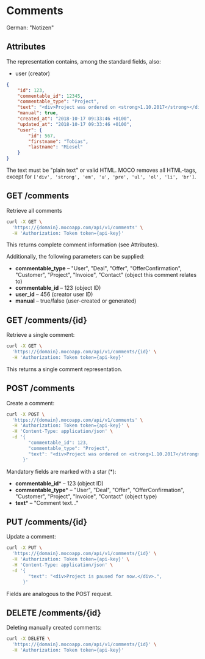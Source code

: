 # Comments
German: "Notizen"

## Attributes

The representation contains, among the standard fields, also:

* user (creator)

```json
{
    "id": 123,
    "commentable_id": 12345,
    "commentable_type": "Project",
    "text": "<div>Project was ordered on <strong>1.10.2017</strong></div>.",
    "manual": true,
    "created_at": "2018-10-17 09:33:46 +0100",
    "updated_at": "2018-10-17 09:33:46 +0100",
    "user": {
        "id": 567,
        "firstname": "Tobias",
        "lastname": "Miesel"
    }
}
```

The text must be "plain text" or valid HTML. MOCO removes all HTML-tags, except for `['div', 'strong', 'em', 'u', 'pre', 'ul', 'ol', 'li', 'br']`.

## GET /comments

Retrieve all comments

```bash
curl -X GET \
  'https://{domain}.mocoapp.com/api/v1/comments' \
  -H 'Authorization: Token token={api-key}'
```

This returns complete comment information (see Attributes).

Additionally, the following parameters can be supplied:

* **commentable_type** – "User", "Deal", "Offer", "OfferConfirmation", "Customer", "Project", "Invoice", "Contact" (object this comment relates to)
* **commentable_id** – 123 (object ID)
* **user_id** – 456 (creator user ID)
* **manual** – true/false (user-created or generated)

## GET /comments/{id}

Retrieve a single comment:

```bash
curl -X GET \
  'https://{domain}.mocoapp.com/api/v1/comments/{id}' \
  -H 'Authorization: Token token={api-key}'
```

This returns a single comment representation.

## POST /comments

Create a comment:

```bash
curl -X POST \
  'https://{domain}.mocoapp.com/api/v1/comments' \
  -H 'Authorization: Token token={api-key}' \
  -H 'Content-Type: application/json' \
  -d '{
        "commentable_id": 123,
        "commentable_type": "Project",
        "text": "<div>Project was ordered on <strong>1.10.2017</strong></div>."
      }'
```

Mandatory fields are marked with a star (*):

* **commentable_id*** – 123 (object ID)
* **commentable_type*** – "User", "Deal", "Offer", "OfferConfirmation", "Customer", "Project", "Invoice", "Contact" (object type)
* **text*** – "Comment text..."

## PUT /comments/{id}

Update a comment:

```bash
curl -X PUT \
  'https://{domain}.mocoapp.com/api/v1/comments/{id}' \
  -H 'Authorization: Token token={api-key}' \
  -H 'Content-Type: application/json' \
  -d '{
        "text": "<div>Project is paused for now.</div>.",
      }'
```

Fields are analogous to the POST request.

## DELETE /comments/{id}

Deleting manually created comments:

```bash
curl -X DELETE \
  'https://{domain}.mocoapp.com/api/v1/comments/{id}' \
  -H 'Authorization: Token token={api-key}'
```
